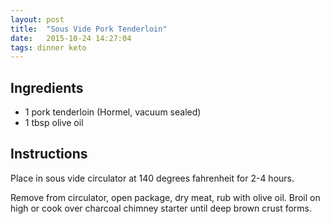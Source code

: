 ```yaml
---
layout: post
title:  "Sous Vide Pork Tenderloin"
date:   2015-10-24 14:27:04
tags: dinner keto
---
```


Ingredients
-----------
- 1 pork tenderloin (Hormel, vacuum sealed)
- 1 tbsp olive oil

Instructions
------------
Place in sous vide circulator at 140 degrees fahrenheit for 2-4 hours.

Remove from circulator, open package, dry meat, rub with olive oil. Broil on
high or cook over charcoal chimney starter until deep brown crust forms.

